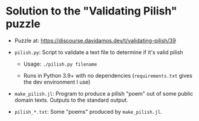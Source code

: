 # Solution to the "Validating Pilish" puzzle

- Puzzle at: <https://discourse.davidamos.dev/t/validating-pilish/39>

- `pilish.py`: Script to validate a text file to determine if it's valid pilish

  - Usage: `./pilish.py filename`

  - Runs in Python 3.9+ with no dependencies (`requirements.txt` gives the dev
    environment I use)

- `make_pilish.jl`: Program to produce a pilish "poem" out of some public domain
  texts. Outputs to the standard output.

- `pilish_*.txt`: Some "poems" produced by `make_pilish.jl`.
